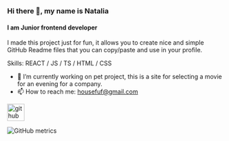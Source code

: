 ### Hi there 👋, my name is Natalia
#### I am Junior frontend developer
I made this project just for fun, it allows you to create nice and simple GitHub Readme files that you can copy/paste and use in your profile.

Skills: REACT / JS / TS / HTML / CSS 

- 🔭 I’m currently working on pet project, this is a site for selecting a movie for an evening for a company. 
- 📫 How to reach me: housefuf@gmail.com 


[<img src='https://cdn.jsdelivr.net/npm/simple-icons@3.0.1/icons/github.svg' alt='github' height='40'>](https://github.com/NataliaLeo)  

![GitHub metrics](https://metrics.lecoq.io/NataliaLeo)  
